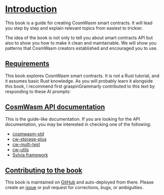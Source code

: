# [Introduction](https://book.cosmwasm.com/#introduction)

This book is a guide for creating CosmWasm smart contracts. It will lead you step by step and explain relevant topics from easiest to trickier.

The idea of the book is not only to tell you about smart contracts API but also to show you how to make it clean and maintainable. We will show you patterns that CosmWasm creators established and encouraged you to use.

## [Requirements](https://book.cosmwasm.com/#prerequirements)

This book explores CosmWasm smart contracts. It is not a Rust tutorial, and it assumes basic Rust knowledge. As you will probably learn it alongside this book, I recommend first graspinGrammarly contributed to this text by responding to these AI prompts:

## [CosmWasm API documentation](https://book.cosmwasm.com/#cosmwasm-api-documentation)

This is the guide-like documentation. If you are looking for the API documentation, you may be interested in checking one of the following:

- [cosmwasm-std](https://crates.io/crates/cosmwasm-std)
- [cw-storage-plus](https://crates.io/crates/cw-storage-plus)
- [cw-multi-test](https://crates.io/crates/cw-multi-test)
- [cw-utils](https://crates.io/crates/cw-utils)
- [Sylvia framework](https://crates.io/crates/sylvia)

## [Contributing to the book](https://book.cosmwasm.com/#contributing-to-the-book)

This book is maintained on [GitHub](https://github.com/CosmWasm/book) and auto-deployed from there. Please create an [issue](https://github.com/CosmWasm/book/issues) or pull request for corrections, bugs, or ambiguities.